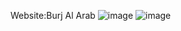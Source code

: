 Website:Burj Al Arab 
![image](https://user-images.githubusercontent.com/36205825/116653614-6391d180-a9a9-11eb-9458-657482107b6e.png)
![image](https://user-images.githubusercontent.com/36205825/116653642-71475700-a9a9-11eb-838a-738b94eec308.png)
